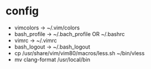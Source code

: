 # config
- vimcolors -> ~/.vim/colors
- bash_profile -> ~/.bach_profile OR ~/.bashrc
- vimrc -> ~/.vimrc
- bash_logout -> ~/.bash_logout
- cp /usr/share/vim/vim80/macros/less.sh ~/bin/vless 
- mv clang-format /usr/local/bin
